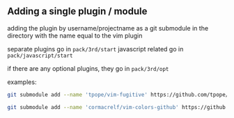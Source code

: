 
## Adding a single plugin / module

adding the plugin by username/projectname as a git submodule
in the directory with the name equal to the vim plugin

separate plugins go in `pack/3rd/start`
javascript related go in `pack/javascript/start`

if there are any optional plugins, they go in `pack/3rd/opt`

examples:

```bash
git submodule add --name 'tpope/vim-fugitive' https://github.com/tpope/vim-fugitive.git pack/3rd/start/fugitive	

git submodule add --name 'cormacrelf/vim-colors-github' https://github.com/cormacrelf/vim-colors-github.git pack/colors/opt/github
```
